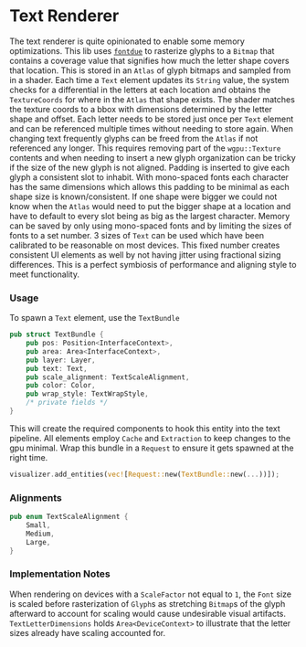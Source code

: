 # Text Renderer

The text renderer is quite opinionated to enable some memory optimizations.
This lib uses [`fontdue`](https://github.com/mooman219/fontdue) to rasterize glyphs to a `Bitmap` that contains a 
coverage value that signifies how much the letter shape covers that location. This
is stored in an `Atlas` of glyph bitmaps and sampled from in a shader. Each time a `Text`
element updates its `String` value, the system checks for a differential in the letters
at each location and obtains the `TextureCoords` for where in the `Atlas` that shape exists.
The shader matches the texture coords to a bbox with dimensions determined by the letter 
shape and offset. Each letter needs to be stored just once per `Text` element and can be 
referenced multiple times without needing to store again. When changing text frequently
glyphs can be freed from the `Atlas` if not referenced any longer. This requires removing
part of the `wgpu::Texture` contents and when needing to insert a new glyph organization can 
be tricky if the size of the new glyph is not aligned. Padding is inserted to give each
glyph a consistent slot to inhabit. With mono-spaced fonts each character has the same
dimensions which allows this padding to be minimal as each shape size is known/consistent.
If one shape were bigger we could not know when the `Atlas` would need to put the bigger shape at a 
location and have to default to every slot being as big as the largest character. Memory
can be saved by only using mono-spaced fonts and by limiting the sizes of fonts
to a set number. 3 sizes of `Text` can be used which have been calibrated to be reasonable
on most devices. This fixed number creates consistent UI elements as well by not having
jitter using fractional sizing differences. This is a perfect symbiosis of performance and
aligning style to meet functionality. 

### Usage

To spawn a `Text` element, use the `TextBundle` 

```rust
pub struct TextBundle {
    pub pos: Position<InterfaceContext>,
    pub area: Area<InterfaceContext>,
    pub layer: Layer,
    pub text: Text,
    pub scale_alignment: TextScaleAlignment,
    pub color: Color,
    pub wrap_style: TextWrapStyle,
    /* private fields */
}
```

This will create the required components to hook this entity into the 
text pipeline. All elements employ `Cache` and `Extraction` to keep changes to 
the gpu minimal. Wrap this bundle in a `Request` to ensure it gets spawned at the 
right time.

```rust
visualizer.add_entities(vec![Request::new(TextBundle::new(...))]);
```

### Alignments

```rust
pub enum TextScaleAlignment {
    Small,
    Medium,
    Large,
}
```

### Implementation Notes

When rendering on devices with a `ScaleFactor` not equal to `1`, the `Font` size is scaled before rasterization of `Glyph`s as stretching `Bitmap`s of the 
glyph afterward to account for scaling would cause undesirable visual artifacts. `TextLetterDimensions` holds `Area<DeviceContext>` to illustrate that
the letter sizes already have scaling accounted for.
